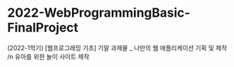 # 2022-WebProgrammingBasic-FinalProject
(2022-1학기) [웹프로그래밍 기초] 기말 과제물 _ 나만의 웹 애플리케이션 기획 및 제작
/n 유아를 위한 놀이 사이트 제작
